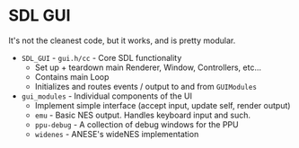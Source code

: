 # SDL GUI

It's not the cleanest code, but it works, and is pretty modular.

- `SDL_GUI` - `gui.h/cc` - Core SDL functionality
  - Set up + teardown main Renderer, Window, Controllers, etc...
  - Contains main Loop
  - Initializes and routes events / output to and from `GUIModules`
- `gui_modules` - Individual components of the UI
  - Implement simple interface (accept input, update self, render output)
  - `emu` - Basic NES output. Handles keyboard input and such.
  - `ppu-debug` - A collection of debug windows for the PPU
  - `widenes` - ANESE's wideNES implementation
